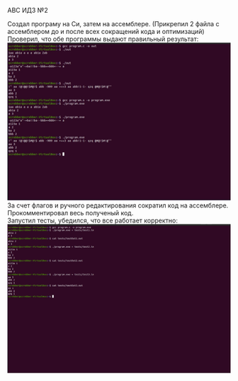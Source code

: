 АВС ИДЗ №2 

Создал програму на Си, затем на ассемблере.  (Прикрепил 2 файла с ассемблером до и после всех сокращений кода и оптимизаций)  
Проверил, что обе программы выдают правильный результат:  
![image](/static/asm.jpg)  
За счет флагов и ручного редактирования сократил код на ассемблере.  
Прокомментировал весь полученый код.  
Запустил тесты, убедился, что все работает корректно:  
![image](/static/tests.jpg)
